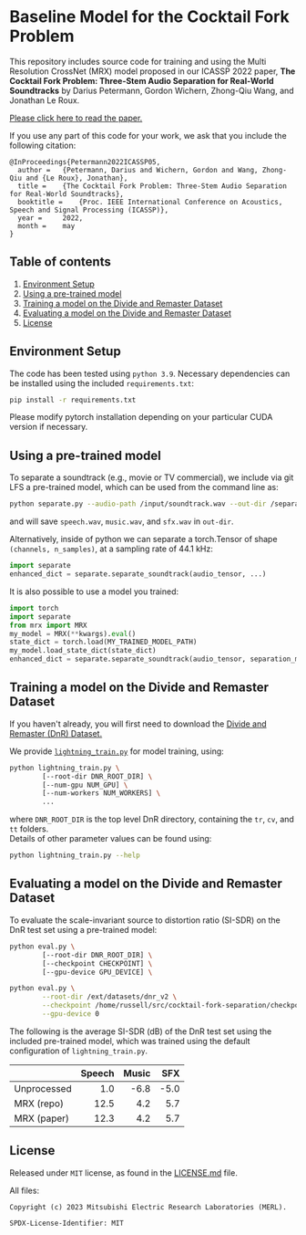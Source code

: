 <!--
Copyright (C) 2023 Mitsubishi Electric Research Laboratories (MERL)

SPDX-License-Identifier: MIT
-->
# Baseline Model for the Cocktail Fork Problem

This repository includes source code for training and using the Multi Resolution CrossNet (MRX) model proposed in our ICASSP 2022 paper,
**The Cocktail Fork Problem: Three-Stem Audio Separation for Real-World Soundtracks**
by Darius Petermann, Gordon Wichern, Zhong-Qiu Wang, and Jonathan Le Roux.

[Please click here to read the paper.](https://arxiv.org/pdf/2110.09958.pdf)

If you use any part of this code for your work, we ask that you include the following citation:

    @InProceedings{Petermann2022ICASSP05,
      author =	 {Petermann, Darius and Wichern, Gordon and Wang, Zhong-Qiu and {Le Roux}, Jonathan},
      title =	 {The Cocktail Fork Problem: Three-Stem Audio Separation for Real-World Soundtracks},
      booktitle =	 {Proc. IEEE International Conference on Acoustics, Speech and Signal Processing (ICASSP)},
      year =	 2022,
      month =	 may
    }


## Table of contents

1. [Environment Setup](#environment-setup)
2. [Using a pre-trained model](#using-a-pre-trained-model)
3. [Training a model on the Divide and Remaster Dataset](#training-a-model-on-the-divide-and-remaster-dataset)
4. [Evaluating a model on the Divide and Remaster Dataset](#evaluating-a-model-on-the-divide-and-remaster-dataset)
5. [License](#license)

## Environment Setup

The code has been tested using `python 3.9`. Necessary dependencies can be installed using the included `requirements.txt`:

```bash
pip install -r requirements.txt
```

Please modify pytorch installation depending on your particular CUDA version if necessary.

## Using a pre-trained model

To separate a soundtrack (e.g., movie or TV commercial), we include via git LFS a pre-trained model,
which can be used from the command line as:

```bash
python separate.py --audio-path /input/soundtrack.wav --out-dir /separated/track1
```

and will save `speech.wav`, `music.wav`, and `sfx.wav` in `out-dir`.

Alternatively, inside of python we can separate a torch.Tensor of shape `(channels, n_samples)`, at a sampling rate of 44.1 kHz:

```python
import separate
enhanced_dict = separate.separate_soundtrack(audio_tensor, ...)
```

It is also possible to use a model you trained:

```python
import torch
import separate
from mrx import MRX
my_model = MRX(**kwargs).eval()
state_dict = torch.load(MY_TRAINED_MODEL_PATH)
my_model.load_state_dict(state_dict)
enhanced_dict = separate.separate_soundtrack(audio_tensor, separation_model=my_model, ...)
```

## Training a model on the Divide and Remaster Dataset

If you haven't already, you will first need to download the [Divide and Remaster (DnR) Dataset.](https://zenodo.org/record/6949108#.Y861fOLMKrN)

We provide [`lightning_train.py`](./lightning_train.py) for model training, using:

```bash
python lightning_train.py \
        [--root-dir DNR_ROOT_DIR] \
        [--num-gpu NUM_GPU] \
        [--num-workers NUM_WORKERS] \
        ...
```
where `DNR_ROOT_DIR` is the top level DnR directory,  containing the `tr`, `cv`, and `tt` folders.\
Details of other parameter values can be found using:

```bash
python lightning_train.py --help
```

## Evaluating a model on the Divide and Remaster Dataset

To evaluate the scale-invariant source to distortion ratio (SI-SDR) on the DnR test set using a pre-trained model:

```bash
python eval.py \
        [--root-dir DNR_ROOT_DIR] \
        [--checkpoint CHECKPOINT] \
        [--gpu-device GPU_DEVICE] \
```

```bash
python eval.py \
        --root-dir /ext/datasets/dnr_v2 \
        --checkpoint /home/russell/src/cocktail-fork-separation/checkpoints/default_mrx_pre_trained_weights.pth \
        --gpu-device 0
```

The following is the average SI-SDR (dB) of the DnR test set using the included pre-trained model, which was trained using the default configuration of `lightning_train.py`.

|             | Speech | Music |  SFX |
|:------------|-------:|------:|-----:|
| Unprocessed |    1.0 |  -6.8 | -5.0 |
| MRX (repo)  |   12.5 |   4.2 |  5.7 |
| MRX (paper) |   12.3 |   4.2 |  5.7 |


## License

Released under `MIT` license, as found in the [LICENSE.md](LICENSE.md) file.

All files:
```
Copyright (c) 2023 Mitsubishi Electric Research Laboratories (MERL).

SPDX-License-Identifier: MIT
```
